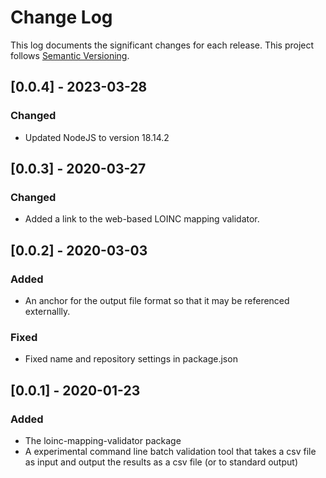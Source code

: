 # Change Log

This log documents the significant changes for each release.
This project follows [Semantic Versioning](http://semver.org/).

## [0.0.4] - 2023-03-28
### Changed
- Updated NodeJS to version 18.14.2

## [0.0.3] - 2020-03-27
### Changed
- Added a link to the web-based LOINC mapping validator.

## [0.0.2] - 2020-03-03
### Added
- An anchor for the output file format so that it may be referenced externallly.
### Fixed
- Fixed name and repository settings in package.json

## [0.0.1] - 2020-01-23
### Added
- The loinc-mapping-validator package
- A experimental command line batch validation tool that takes a csv file as
  input and output the results as a csv file (or to standard output) 
